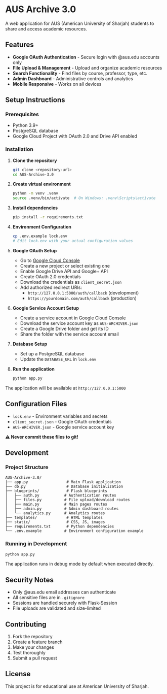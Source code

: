 # AUS Archive 3.0

A web application for AUS (American University of Sharjah) students to share and access academic resources.

## Features

- **Google OAuth Authentication** - Secure login with @aus.edu accounts only
- **File Upload & Management** - Upload and organize academic resources
- **Search Functionality** - Find files by course, professor, type, etc.
- **Admin Dashboard** - Administrative controls and analytics
- **Mobile Responsive** - Works on all devices

## Setup Instructions

### Prerequisites

- Python 3.9+
- PostgreSQL database
- Google Cloud Project with OAuth 2.0 and Drive API enabled

### Installation

1. **Clone the repository**
   ```bash
   git clone <repository-url>
   cd AUS-Archive-3.0
   ```

2. **Create virtual environment**
   ```bash
   python -m venv .venv
   source .venv/bin/activate  # On Windows: .venv\Scripts\activate
   ```

3. **Install dependencies**
   ```bash
   pip install -r requirements.txt
   ```

4. **Environment Configuration**
   ```bash
   cp .env.example lock.env
   # Edit lock.env with your actual configuration values
   ```

5. **Google OAuth Setup**
   - Go to [Google Cloud Console](https://console.cloud.google.com/)
   - Create a new project or select existing one
   - Enable Google Drive API and Google+ API
   - Create OAuth 2.0 credentials
   - Download the credentials as `client_secret.json`
   - Add authorized redirect URIs:
     - `http://127.0.0.1:5000/auth/callback` (development)
     - `https://yourdomain.com/auth/callback` (production)

6. **Google Service Account Setup**
   - Create a service account in Google Cloud Console
   - Download the service account key as `AUS-ARCHIVER.json`
   - Create a Google Drive folder and get its ID
   - Share the folder with the service account email

7. **Database Setup**
   - Set up a PostgreSQL database
   - Update the `DATABASE_URL` in `lock.env`

8. **Run the application**
   ```bash
   python app.py
   ```

The application will be available at `http://127.0.0.1:5000`

## Configuration Files

- `lock.env` - Environment variables and secrets
- `client_secret.json` - Google OAuth credentials
- `AUS-ARCHIVER.json` - Google service account key

**⚠️ Never commit these files to git!**

## Development

### Project Structure

```
AUS-Archive-3.0/
├── app.py                 # Main Flask application
├── db.py                  # Database initialization
├── blueprints/            # Flask blueprints
│   ├── auth.py           # Authentication routes
│   ├── files.py          # File upload/download routes
│   ├── main.py           # Main pages routes
│   ├── admin.py          # Admin dashboard routes
│   └── analytics.py      # Analytics routes
├── templates/             # HTML templates
├── static/                # CSS, JS, images
├── requirements.txt       # Python dependencies
└── .env.example          # Environment configuration example
```

### Running in Development

```bash
python app.py
```

The application runs in debug mode by default when executed directly.

## Security Notes

- Only @aus.edu email addresses can authenticate
- All sensitive files are in `.gitignore`
- Sessions are handled securely with Flask-Session
- File uploads are validated and size-limited

## Contributing

1. Fork the repository
2. Create a feature branch
3. Make your changes
4. Test thoroughly
5. Submit a pull request

## License

This project is for educational use at American University of Sharjah.
